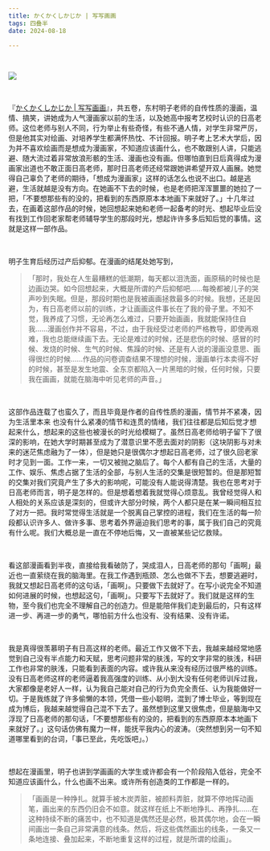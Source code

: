 ```yaml
---
title: かくかくしかじか | 写写画画
tags: 四叠半
date: 2024-08-18

---
```


<br/>

![](IMG_2524.jpg "")

<br/>

『[かくかくしかじか | 写写画画](https://book.douban.com/subject/36640580/)』，共五卷，东村明子老师的自传性质的漫画，温情、搞笑，讲她成为人气漫画家以前的生活，以及她高中报考艺校时认识的日高老师。这位老师与别人不同，行为举止有些奇怪，有些不通人情，对学生非常严厉，但是他其实对绘画、对培养学生都满怀热忱、不计回报。明子考上艺术大学后，因为并不喜欢绘画而是想成为漫画家，不知道应该画什么，也不敢跟别人讲，只能逃避、随大流过着非常放浪形骸的生活、漫画也没有画。但哪怕直到日后真得成为漫画家出道也不敢正面日高老师，那时日高老师还经常跟她讲希望开双人画展。她觉得自己辜负了老师的期待，「想成为漫画家」这样的话怎么也说不出口。越是逃避，生活就越是没有方向。在她画不下去的时候，也是老师把浑浑噩噩的她拉了一把，「不要想那些有的没的，把看到的东西原原本本地画下来就好了。」十几年过去，在画着这部作品的时候，她回想起来她和老师一起备考的时光、想起毕业后没有找到工作回老家帮老师辅导学生的那段时光，想起许许多多后知后觉的事情。这就是这样一部作品。

<br/>

明子生育后经历过产后抑郁。在漫画的结尾处她写到，

> 「那时，我处在人生最糟糕的低潮期，每天都以泪洗面，画原稿的时候也是边画边哭。如今回想起来，大概是所谓的产后抑郁吧……每晚都被儿子的哭声吵到失眠。但是，那段时期也是我被画画拯救最多的时候。我想，还是因为，有日高老师以前的训练，才让画画这件事长在了我的骨子里。不知不觉，我养成了习惯，无论再怎么难过，只要开始画画，我就能保持住自我……漫画创作并不容易，不过，由于我经受过老师的严格教导，即使再艰难，我也总能继续画下去。无论是难过的时候，还是悲伤的时候、感冒的时候、发烧的时候、生气的时候、焦躁的时候、还是有人说的漫画没意思、画得很烂的时候……作品的问卷调查结果不理想的时候，漫画单行本卖得不好的时候，甚至是发生地震、全东京都陷入一片黑暗的时候，任何时候，只要我在画画，就能在脑海中听见老师的声音。」

<br/>

这部作品连载了也蛮久了，而且毕竟是作者的自传性质的漫画，情节并不紧凑，因为生活里本来 也没有什么紧凑的情节和连贯的情绪，我们往往都是后知后觉才想起来什么，想起来的这些也被漫长的时光给模糊了。虽然日高老师给明子留下了很深的影响，在她大学时期甚至成为了潜意识里不愿去面对的阴影（这块阴影与对未来的迷茫焦虑融为了一体），但是她只是很偶尔才想起日高老师，过了很久回老家时才见到一面。工作一来，一切又被抛之脑后了。每个人都有自己的生活，大量的工作、娱乐、焦虑占据了生活的全部，与别人生活的交集是很短暂的。但是那短暂的交集对我们究竟产生了多大的影响呢，可能没有人能说得清楚。我也在思考对于日高老师而言，明子是怎样的。但是想着想着我就觉得心烦意乱。我曾经觉得人和人相处的关系应该是深刻的，但或许大部分时候，两个人都只是在某一瞬间相互拉了对方一把。我时常觉得生活就是一个脱离自己掌控的进程，我们在生活的每一阶段都认识许多人、做许多事、思考着外界逼迫我们思考的事，属于我们自己的究竟有什么呢。我们大概总是一直在不停地后悔，又一直被某些记忆救赎。

<br/>

看这部漫画看到半夜，直接给我看破防了，哭成泪人，日高老师的那句「画啊」最近也一直萦绕在我的脑海里。在我工作遇到瓶颈、怎么也做不下去，想要逃避时，我就又想起日高老师的这句话，「画啊」。只要做下去就好了。在写小说完全不知道如何进展的时候，也想起这句，「画啊」。只要写下去就好了。我们就是这样的生物，至今我们也完全不理解自己的创造力。但是能陪伴我们走到最后的，只有这样进一步、再进一步的勇气，哪怕前方什么也没有、没有结果、没有许诺。

<br/>

我是真得很羡慕明子有日高这样的老师。最近工作又做不下去，我越来越经常地感觉到自己没有半点能力和天赋，思考问题非常的肤浅，写的文字非常的肤浅，科研工作也非常的肤浅，只能看到表面的内容。或许我从来没有经历过很严格的训练。没有日高老师这样的老师逼着我高强度的训练、从小到大没有任何老师训斥过我，大家都像是老好人一样，认为我自己能对自己的行为负完全责任、认为我能做好一切。于是我练就了许多偷懒的本领，凭借一些小聪明，混到了博士毕业，等到现在成为博后，我越来越觉得自己混不下去了。虽然想到这里又很焦虑，但是脑海中又浮现了日高老师的那句话，「不要想那些有的没的，把看到的东西原原本本地画下来就好了。」这句话仿佛有魔力一样，能抚平我内心的波涛。（突然想到另一句不知道哪里看到的台词，「事已至此，先吃饭吧」。）

<br/>

想起在漫画里，明子也讲到学画画的大学生或许都会有一个阶段陷入低谷，完全不知道应该画什么，什么也画不出来。或许所有创造类的工作都是一样的。

> 「画画是一种挣扎。就算手被木炭弄脏，被颜料弄脏，就算不停地挥动画笔，画出来的东西仍旧会不如意。就这样在纸上不断地挣扎、再挣扎……在这种持续不断的痛苦中，也不知道是偶然还是必然，极其偶尔地，会在一瞬间画出一条自己非常满意的线条。然后，将这些偶然画出的线条，一条又一条地连接、叠加起来，不断地重复这样的过程，就是所谓的绘画」。

<br/>
